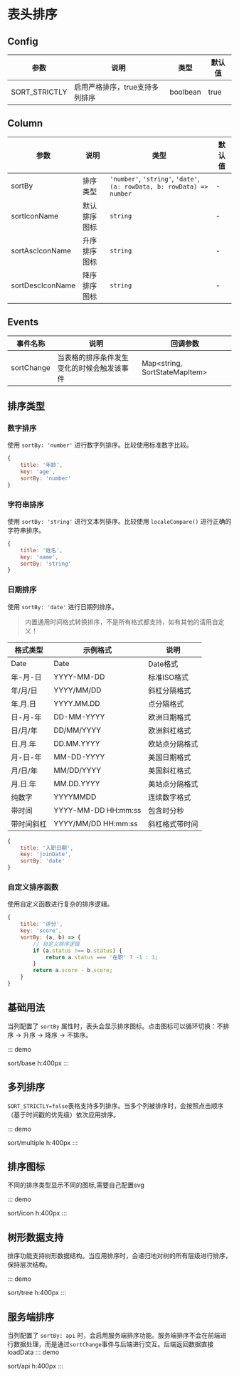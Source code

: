 # 表头排序

## Config

| 参数          | 说明                           | 类型     | 默认值 |
| ------------- | ------------------------------ | -------- | ------ |
| SORT_STRICTLY | 启用严格排序，true支持多列排序 | boolbean | true   |

## Column

| 参数             | 说明         | 类型                                                                   | 默认值 |
| ---------------- | ------------ | ---------------------------------------------------------------------- | ------ |
| sortBy           | 排序类型     | `'number'`, `'string'`, `'date'`, `(a: rowData, b: rowData) => number` | -      |
| sortIconName     | 默认排序图标 | `string`                                                               | -      |
| sortAscIconName  | 升序排序图标 | `string`                                                               | -      |
| sortDescIconName | 降序排序图标 | `string`                                                               | -      |

## Events

| 事件名称   | 说明                                       | 回调参数                      |
| ---------- | ------------------------------------------ | ----------------------------- |
| sortChange | 当表格的排序条件发生变化的时候会触发该事件 | Map<string, SortStateMapItem> |

## 排序类型

### 数字排序

使用 `sortBy: 'number'` 进行数字列排序。比较使用标准数字比较。

```javascript
{
    title: '年龄',
    key: 'age',
    sortBy: 'number'
}
```

### 字符串排序

使用 `sortBy: 'string'` 进行文本列排序。比较使用 `localeCompare()` 进行正确的字符串排序。

```javascript
{
    title: '姓名',
    key: 'name',
    sortBy: 'string'
}
```

### 日期排序

使用 `sortBy: 'date'` 进行日期列排序。
>内置通用时间格式转换排序，不是所有格式都支持，如有其他的请用自定义！ 

| 格式类型   | 示例格式            | 说明           |
| ---------- | ------------------- | -------------- |
| Date       | Date                | Date格式       |
| 年-月-日   | YYYY-MM-DD          | 标准ISO格式    |
| 年/月/日   | YYYY/MM/DD          | 斜杠分隔格式   |
| 年.月.日   | YYYY.MM.DD          | 点分隔格式     |
| 日-月-年   | DD-MM-YYYY          | 欧洲日期格式   |
| 日/月/年   | DD/MM/YYYY          | 欧洲斜杠格式   |
| 日.月.年   | DD.MM.YYYY          | 欧站点分隔格式 |
| 月-日-年   | MM-DD-YYYY          | 美国日期格式   |
| 月/日/年   | MM/DD/YYYY          | 美国斜杠格式   |
| 月.日.年   | MM.DD.YYYY          | 美站点分隔格式 |
| 纯数字     | YYYYMMDD            | 连续数字格式   |
| 带时间     | YYYY-MM-DD HH:mm:ss | 包含时分秒     |
| 带时间斜杠 | YYYY/MM/DD HH:mm:ss | 斜杠格式带时间 |

```javascript
{
    title: '入职日期',
    key: 'joinDate',
    sortBy: 'date'
}
```

### 自定义排序函数

使用自定义函数进行复杂的排序逻辑。

```javascript
{
    title: '评分',
    key: 'score',
    sortBy: (a, b) => {
        // 自定义排序逻辑
        if (a.status !== b.status) {
            return a.status === '在职' ? -1 : 1;
        }
        return a.score - b.score;
    }
}
```

## 基础用法

当列配置了 `sortBy` 属性时，表头会显示排序图标。点击图标可以循环切换：不排序 → 升序 → 降序 → 不排序。

::: demo

sort/base
h:400px
:::


## 多列排序

`SORT_STRICTLY=false`表格支持多列排序。当多个列被排序时，会按照点击顺序（基于时间戳的优先级）依次应用排序。

::: demo

sort/multiple
h:400px
:::

## 排序图标

不同的排序类型显示不同的图标,需要自己配置svg

::: demo

sort/icon
h:400px
:::

## 树形数据支持

排序功能支持树形数据结构。当应用排序时，会递归地对树的所有层级进行排序，保持层次结构。

::: demo

sort/tree
h:400px
:::



## 服务端排序

当列配置了 `sortBy: api` 时，会启用服务端排序功能。服务端排序不会在前端进行数据处理，而是通过`sortChange`事件与后端进行交互。后端返回数据直接loadData
::: demo

sort/api
h:400px
:::
